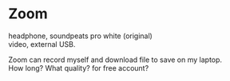 # Zoom  

headphone, soundpeats pro white (original)  
video, external USB.  

Zoom can record myself and download file to save on my laptop.  
How long?  What quality?  for free account?  

